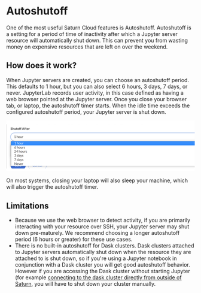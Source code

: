# Autoshutoff

One of the most useful Saturn Cloud features is Autoshutoff. Autoshutoff is a setting for a period of time of inactivity after which a Jupyter server resource will automatically shut down. This can prevent you from wasting money on expensive resources that are left on over the weekend.

## How does it work?

When Jupyter servers are created, you can choose an autoshutoff period. This defaults to 1 hour, but you can also select 6 hours, 3 days, 7 days, or never. JupyterLab records user activity, in this case defined as having a web browser pointed at the Jupyter server. Once you close your browser tab, or laptop, the autoshutoff timer starts. When the idle time exceeds the configured autoshutoff period, your Jupyter server is shut down.

<img src="/images/docs/autoshutoff.png" alt="Select Autoshutoff" class="doc-image">

On most systems, closing your laptop will also sleep your machine, which will also trigger the autoshutoff timer.

## Limitations

- Because we use the web browser to detect activity, if you are primarily interacting with your resource over SSH, your Jupyter server may shut down pre-maturely. We recommend choosing a longer autoshutoff period (6 hours or greater) for these use cases.
- There is no built-in autoshutoff for Dask clusters. Dask clusters attached to Jupyter servers automatically shut down when the resource they are attached to is shut down, so if you're using a Jupyter notebook in conjunction with a Dask cluster you will get good autoshutoff behavior. However if you are accessing the Dask cluster without starting Jupyter (for example [connecting to the dask cluster directly from outside of Saturn](<docs/Using Saturn Cloud/External Connect/colab_external_connect.md>), you will have to shut down your cluster manually.
